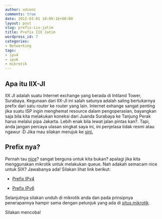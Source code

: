 ```yaml
---
author: udienz
comments: true
date: 2012-03-01 10:09:16+00:00
layout: post
slug: prefix-iix-jatim
title: Prefix IIX Jatim
wordpress_id: 7
categories:
- Networking
tags:
- ipv4
- ipv6
- mikrotik
---
```


## Apa itu IIX-JI


IIX JI adalah suatu Internet exchange yang berada di Intiland Tower, Surabaya. Kegunaan dari IIX-JI ini salah satunya adalah saling bertukarnya prefix dari satu router ke router yang lain. Internet exhange sangat penting jika suatu ISP ingin menghemat resource dalam pengoperasian, bayangkan saja bila kita melakukan koneksi dari Juanda Surabaya ke Tanjung Perak harus melalui pipa Jakarta. Lebih enak bila lewat jalan pintas kan?. Tapi, anda jangan percaya ulasan singkat saya ini, ini penjelasa tidak resmi atau ngawur :D Jika mau silakan merujuk ke [sini. ](http://www.iix.net.id/?do=latar-tujuan)


## Prefix nya?


Pernah tau [nice](http://mikrotik.co.id/getfile.php?nf=nice.rsc)? sangat berguna untuk kita bukan? apalagi jika kita menggunakan mikrotik untuk melakukan queue. Nah adakah semacam nice untuk SIX? Jawabanya ada! Silakan lihat link berikut:



	
  * [Prefix IPv4](http://engineer.radsby.net/network/six.rsc)

	
  * [Prefix IPv6](http://engineer.radsby.net/network/six6.rsc)


Selanjutnya silakan unduh di mikrotik anda dan pada prinsipnya penerapannya hampir sama dengan petunjuk yang ada di [situs mikrotik](http://mikrotik.co.id/artikel_lihat.php?id=23).

Silakan mencoba!
